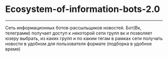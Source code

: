 # Ecosystem-of-information-bots-2.0
---
Сеть информационных ботов-рассыльщиков новостей.
Бот(Вк, телеграмм) получает доступ к некоторой сети групп вк и позволяет юзеру выбрать, 
из каких групп и по каким тегам в рамках сети получать новости в удобном для пользователя
формате (подборка в удобное время)


